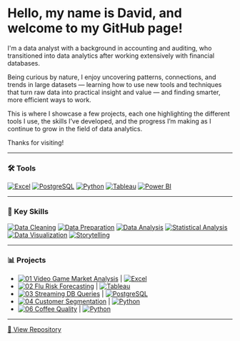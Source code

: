 # Hello, my name is David, and welcome to my GitHub page!

I'm a data analyst with a background in accounting and auditing, who transitioned into data analytics after working extensively with financial databases.

Being curious by nature, I enjoy uncovering patterns, connections, and trends in large datasets — learning how to use new tools and techniques that turn raw data into practical insight and value — and finding smarter, more efficient ways to work.

This is where I showcase a few projects, each one highlighting the different tools I use, the skills I’ve developed, and the progress I’m making as I continue to grow in the field of data analytics.

Thanks for visiting!

---

<div align="left">

### 🛠️ Tools <!--& Technologies-->
[![Excel](https://img.shields.io/badge/Excel-217346?logo=microsoft-excel&logoColor=white)](#)
[![PostgreSQL](https://img.shields.io/badge/PostgreSQL-336791?logo=postgresql&logoColor=white)](#)
[![Python](https://img.shields.io/badge/Python-3776AB?logo=python&logoColor=white)](#)
[![Tableau](https://img.shields.io/badge/Tableau-1C4481?logo=tableau&logoColor=white)](#)
[![Power BI](https://img.shields.io/badge/Power%20BI-F2C811?logo=power-bi&logoColor=black)](#)

</div>

---

<div align="left">

### 🧠 Key Skills
[![Data Cleaning](https://img.shields.io/badge/Data%20Cleaning-4CAF50)](#)
[![Data Preparation](https://img.shields.io/badge/Data%20Preparation-2196F3)](#)
[![Data Analysis](https://img.shields.io/badge/Data%20Analysis-9C27B0)](#)
[![Statistical Analysis](https://img.shields.io/badge/Statistical%20Analysis-673AB7)](#)
[![Data Visualization](https://img.shields.io/badge/Data%20Visualization-26A69A)](#)
[![Storytelling](https://img.shields.io/badge/Storytelling-607D8B)](#)

---

<div align="left">

### 📊 Projects
- [![01 Video Game Market Analysis](https://img.shields.io/badge/Project-Video_Game_Analysis-blue)](https://github.com/davidgriesel/01_video_game_market_analysis) | [![Excel](https://img.shields.io/badge/Excel-217346?logo=microsoft-excel&logoColor=white)](#)
- [![02 Flu Risk Forecasting](https://img.shields.io/badge/Project-Flu_Risk_Model-green)](https://github.com/davidgriesel/02_flu_risk_forecasting) | [![Tableau](https://img.shields.io/badge/Tableau-1C4481?logo=tableau&logoColor=white)](#)
- [![03 Streaming DB Queries](https://img.shields.io/badge/Project-Streaming_DB-yellow)](https://github.com/davidgriesel/03_streaming_service_database_queries) | [![PostgreSQL](https://img.shields.io/badge/PostgreSQL-336791?logo=postgresql&logoColor=white)](#)
- [![04 Customer Segmentation](https://img.shields.io/badge/Project-Customer_Segmentation-orange)](https://github.com/davidgriesel/04_customer_segmentation_behavioural_analysis) | [![Python](https://img.shields.io/badge/Python-3776AB?logo=python&logoColor=white)](#)
- [![06 Coffee Quality](https://img.shields.io/badge/Project-Coffee_Modelling-brown)](https://github.com/davidgriesel/06_coffee_quality_modelling) | [![Python](https://img.shields.io/badge/Python-3776AB?logo=python&logoColor=white)](#)


---

[🔗 View Repository](https://github.com/davidgriesel/01_video_game_market_analysis)
</details>


